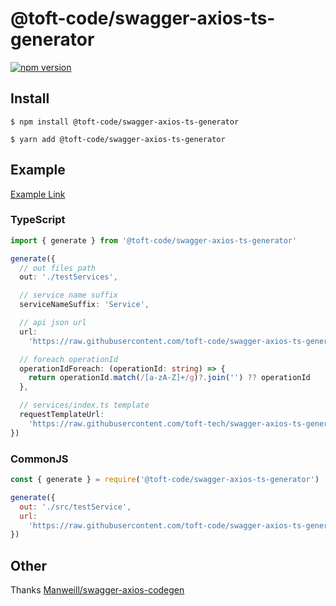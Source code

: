 # @toft-code/swagger-axios-ts-generator

[![npm version](https://badge.fury.io/js/%40toft-code%2Fswagger-axios-ts-generator.svg)](https://badge.fury.io/js/%40toft-code%2Fswagger-axios-ts-generator)

## Install

```shell
$ npm install @toft-code/swagger-axios-ts-generator
```

```shell
$ yarn add @toft-code/swagger-axios-ts-generator
```

## Example

[Example Link](https://github.com/toft-tech/swagger-axios-ts-generator-example)

### TypeScript

```ts
import { generate } from '@toft-code/swagger-axios-ts-generator'

generate({
  // out files path
  out: './testServices',

  // service name suffix
  serviceNameSuffix: 'Service',

  // api json url
  url:
    'https://raw.githubusercontent.com/toft-code/swagger-axios-ts-generator/master/test.json',

  // foreach operationId
  operationIdForeach: (operationId: string) => {
    return operationId.match(/[a-zA-Z]+/g)?.join('') ?? operationId
  },

  // services/index.ts template
  requestTemplateUrl:
    'https://raw.githubusercontent.com/toft-tech/swagger-axios-ts-generator/master/src/template/indexAxiosTemplate.ts',
})
```

### CommonJS

```js
const { generate } = require('@toft-code/swagger-axios-ts-generator')

generate({
  out: './src/testService',
  url:
    'https://raw.githubusercontent.com/toft-code/swagger-axios-ts-generator/master/test.json',
})
```

## Other

Thanks [Manweill/swagger-axios-codegen](https://github.com/Manweill/swagger-axios-codegen)
